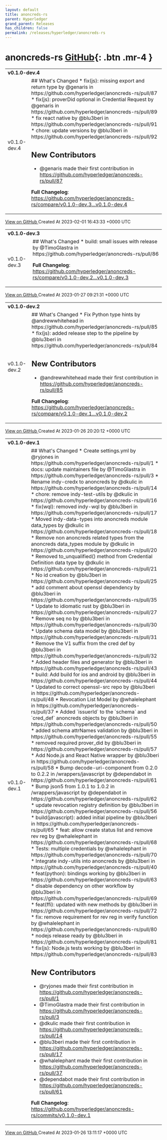```yaml
---
layout: default
title: anoncreds-rs
parent: Hyperledger
grand_parent: Releases
has_children: false
permalink: /releases/hyperledger/anoncreds-rs
---
```


# anoncreds-rs <span class="fs-3 right-align">[GitHub](https://github.com/hyperledger/anoncreds-rs){: .btn .mr-4 }</span>


<div>
    <table>
        <tr>
            <td colspan="2">
                <b>
                    v0.1.0-dev.4
                </b>
            </td>
        </tr>
        <tr>
            <td>
                <span class="chip">
                    v0.1.0-dev.4
                </span>
            </td>
            <td>
                ## What's Changed
* fix(js): missing export and return type by @genaris in https://github.com/hyperledger/anoncreds-rs/pull/87
* fix(js): proverDid optional in Credential Request by @genaris in https://github.com/hyperledger/anoncreds-rs/pull/89
* fix react native by @blu3beri in https://github.com/hyperledger/anoncreds-rs/pull/91
* chore: update versions by @blu3beri in https://github.com/hyperledger/anoncreds-rs/pull/92

## New Contributors
* @genaris made their first contribution in https://github.com/hyperledger/anoncreds-rs/pull/87

**Full Changelog**: https://github.com/hyperledger/anoncreds-rs/compare/v0.1.0-dev.3...v0.1.0-dev.4
            </td>
        </tr>
    </table>
    <a href="https://github.com/hyperledger/anoncreds-rs/releases/tag/v0.1.0-dev.4" class=".btn">
        View on GitHub
    </a>
    <span class="right-align">
        Created At 2023-02-01 16:43:33 +0000 UTC
    </span>
</div>

<div>
    <table>
        <tr>
            <td colspan="2">
                <b>
                    v0.1.0-dev.3
                </b>
            </td>
        </tr>
        <tr>
            <td>
                <span class="chip">
                    v0.1.0-dev.3
                </span>
            </td>
            <td>
                ## What's Changed
* build: small issues with release by @TimoGlastra in https://github.com/hyperledger/anoncreds-rs/pull/86


**Full Changelog**: https://github.com/hyperledger/anoncreds-rs/compare/v0.1.0-dev.2...v0.1.0-dev.3
            </td>
        </tr>
    </table>
    <a href="https://github.com/hyperledger/anoncreds-rs/releases/tag/v0.1.0-dev.3" class=".btn">
        View on GitHub
    </a>
    <span class="right-align">
        Created At 2023-01-27 09:21:31 +0000 UTC
    </span>
</div>

<div>
    <table>
        <tr>
            <td colspan="2">
                <b>
                    v0.1.0-dev.2
                </b>
            </td>
        </tr>
        <tr>
            <td>
                <span class="chip">
                    v0.1.0-dev.2
                </span>
            </td>
            <td>
                ## What's Changed
* Fix Python type hints by @andrewwhitehead in https://github.com/hyperledger/anoncreds-rs/pull/85
* fix(js): added release step to the pipeline by @blu3beri in https://github.com/hyperledger/anoncreds-rs/pull/84

## New Contributors
* @andrewwhitehead made their first contribution in https://github.com/hyperledger/anoncreds-rs/pull/85

**Full Changelog**: https://github.com/hyperledger/anoncreds-rs/compare/v0.1.0-dev.1...v0.1.0-dev.2
            </td>
        </tr>
    </table>
    <a href="https://github.com/hyperledger/anoncreds-rs/releases/tag/v0.1.0-dev.2" class=".btn">
        View on GitHub
    </a>
    <span class="right-align">
        Created At 2023-01-26 20:20:12 +0000 UTC
    </span>
</div>

<div>
    <table>
        <tr>
            <td colspan="2">
                <b>
                    v0.1.0-dev.1
                </b>
            </td>
        </tr>
        <tr>
            <td>
                <span class="chip">
                    v0.1.0-dev.1
                </span>
            </td>
            <td>
                ## What's Changed
* Create settings.yml by @ryjones in https://github.com/hyperledger/anoncreds-rs/pull/1
* docs: update maintainers file by @TimoGlastra in https://github.com/hyperledger/anoncreds-rs/pull/3
* Rename indy-credx to anoncreds by @dkulic in https://github.com/hyperledger/anoncreds-rs/pull/14
* chore: remove indy-test-utils by @dkulic in https://github.com/hyperledger/anoncreds-rs/pull/16
* fix(wql): removed indy-wql by @blu3beri in https://github.com/hyperledger/anoncreds-rs/pull/17
* Moved indy-data-types into anoncreds module data_types by @dkulic in https://github.com/hyperledger/anoncreds-rs/pull/18
* Remove non anoncreds related types from the anoncreds data_types module by @dkulic in https://github.com/hyperledger/anoncreds-rs/pull/20
* Removed to_unqualified() method from Credential Definition data type by @dkulic in https://github.com/hyperledger/anoncreds-rs/pull/21
* No id creation by @blu3beri in https://github.com/hyperledger/anoncreds-rs/pull/25
* add comment about openssl dependency by @blu3beri in https://github.com/hyperledger/anoncreds-rs/pull/35
* Update to idiomatic rust by @blu3beri in https://github.com/hyperledger/anoncreds-rs/pull/27
* Remove seq no by @blu3beri in https://github.com/hyperledger/anoncreds-rs/pull/30
* Update schema data model by @blu3beri in https://github.com/hyperledger/anoncreds-rs/pull/31
* Remove the V1 suffix from the cred def by @blu3beri in https://github.com/hyperledger/anoncreds-rs/pull/32
* Added header files and generator by @blu3beri in https://github.com/hyperledger/anoncreds-rs/pull/43
* build: Add build for ios and android by @blu3beri in https://github.com/hyperledger/anoncreds-rs/pull/44
* Updated to correct openssl-src repo by @blu3beri in https://github.com/hyperledger/anoncreds-rs/pull/48
* Revocation List Model by @whalelephant in https://github.com/hyperledger/anoncreds-rs/pull/37
* Added `issuerId` to the `schema` and `cred_def` anoncreds objects by @blu3beri in https://github.com/hyperledger/anoncreds-rs/pull/50
* added schema attrNames validation by @blu3beri in https://github.com/hyperledger/anoncreds-rs/pull/55
* removed required prover_did by @blu3beri in https://github.com/hyperledger/anoncreds-rs/pull/57
* Add Node.js and React Native wrapper by @blu3beri in https://github.com/hyperledger/anoncreds-rs/pull/58
* Bump decode-uri-component from 0.2.0 to 0.2.2 in /wrappers/javascript by @dependabot in https://github.com/hyperledger/anoncreds-rs/pull/61
* Bump json5 from 1.0.1 to 1.0.2 in /wrappers/javascript by @dependabot in https://github.com/hyperledger/anoncreds-rs/pull/62
* update revocation registry definition by @blu3beri in https://github.com/hyperledger/anoncreds-rs/pull/56
* build(javascript): added initial pipeline by @blu3beri in https://github.com/hyperledger/anoncreds-rs/pull/65
* feat: allow create status list and remove rev reg by @whalelephant in https://github.com/hyperledger/anoncreds-rs/pull/68
* Tests: multiple credentials by @whalelephant in https://github.com/hyperledger/anoncreds-rs/pull/70
* Integrate indy-utils into anoncreds by @blu3beri in https://github.com/hyperledger/anoncreds-rs/pull/40
* feat(python): bindings working by @blu3beri in https://github.com/hyperledger/anoncreds-rs/pull/63
* disable dependency on other workflow by @blu3beri in https://github.com/hyperledger/anoncreds-rs/pull/69
* feat(ffi): updated with new methods by @blu3beri in https://github.com/hyperledger/anoncreds-rs/pull/72
* fix: remove requirement for rev reg in verify function by @whalelephant in https://github.com/hyperledger/anoncreds-rs/pull/80
* nodejs release ready by @blu3beri in https://github.com/hyperledger/anoncreds-rs/pull/81
* fix(js): Node.js tests working by @blu3beri in https://github.com/hyperledger/anoncreds-rs/pull/83

## New Contributors
* @ryjones made their first contribution in https://github.com/hyperledger/anoncreds-rs/pull/1
* @TimoGlastra made their first contribution in https://github.com/hyperledger/anoncreds-rs/pull/3
* @dkulic made their first contribution in https://github.com/hyperledger/anoncreds-rs/pull/14
* @blu3beri made their first contribution in https://github.com/hyperledger/anoncreds-rs/pull/17
* @whalelephant made their first contribution in https://github.com/hyperledger/anoncreds-rs/pull/37
* @dependabot made their first contribution in https://github.com/hyperledger/anoncreds-rs/pull/61

**Full Changelog**: https://github.com/hyperledger/anoncreds-rs/commits/v0.1.0-dev.1
            </td>
        </tr>
    </table>
    <a href="https://github.com/hyperledger/anoncreds-rs/releases/tag/v0.1.0-dev.1" class=".btn">
        View on GitHub
    </a>
    <span class="right-align">
        Created At 2023-01-26 13:11:17 +0000 UTC
    </span>
</div>

